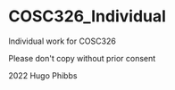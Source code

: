 # COSC326_Individual
 Individual work for COSC326

Please don't copy without prior consent

2022 Hugo Phibbs
